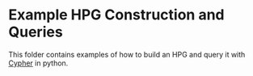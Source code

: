 # Example HPG Construction and Queries

This folder contains examples of how to build an HPG and query it with [Cypher](https://neo4j.com/developer/cypher/) in python.

